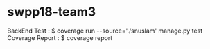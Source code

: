 # swpp18-team3
BackEnd Test : $ coverage run --source='./snuslam' manage.py test
Coverage Report : $ coverage report
